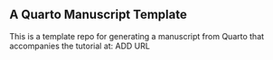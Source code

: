 ## A Quarto Manuscript Template

This is a template repo for generating a manuscript from Quarto that accompanies the tutorial at: ADD URL


